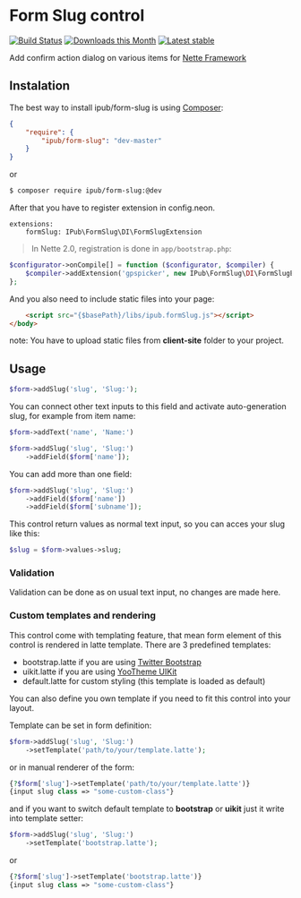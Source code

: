 # Form Slug control

[![Build Status](https://travis-ci.org/iPublikuj/form-slug.svg?branch=master)](https://travis-ci.org/iPublikuj/form-slug)
[![Downloads this Month](https://img.shields.io/packagist/dm/kdyby/forms-replicator.svg)](https://packagist.org/packages/kdyby/forms-replicator)
[![Latest stable](https://img.shields.io/packagist/v/kdyby/forms-replicator.svg)](https://packagist.org/packages/kdyby/forms-replicator)

Add confirm action dialog on various items for [Nette Framework](http://nette.org/)

## Instalation

The best way to install ipub/form-slug is using  [Composer](http://getcomposer.org/):

```json
{
	"require": {
		"ipub/form-slug": "dev-master"
	}
}
```

or

```sh
$ composer require ipub/form-slug:@dev
```

After that you have to register extension in config.neon.

```neon
extensions:
	formSlug: IPub\FormSlug\DI\FormSlugExtension
```

> In Nette 2.0, registration is done in `app/bootstrap.php`:
```php
$configurator->onCompile[] = function ($configurator, $compiler) {
	$compiler->addExtension('gpspicker', new IPub\FormSlug\DI\FormSlugExtension);
};
```

And you also need to include static files into your page:

```html
	<script src="{$basePath}/libs/ipub.formSlug.js"></script>
</body>
```

note: You have to upload static files from **client-site** folder to your project.

## Usage

```php
$form->addSlug('slug', 'Slug:');
```

You can connect other text inputs to this field and activate auto-generation slug, for example from item name:

```php
$form->addText('name', 'Name:')

$form->addSlug('slug', 'Slug:')
	->addField($form['name']);
```

You can add more than one field:

```php
$form->addSlug('slug', 'Slug:')
	->addField($form['name'])
	->addField($form['subname']);
```

This control return values as normal text input, so you can acces your slug like this:

```php
$slug = $form->values->slug;
```

### Validation

Validation can be done as on usual text input, no changes are made here.

### Custom templates and rendering

This control come with templating feature, that mean form element of this control is rendered in latte template. There are 3 predefined templates:

* bootstrap.latte if you are using [Twitter Bootstrap](http://getbootstrap.com/)
* uikit.latte if you are using [YooTheme UIKit](http://getuikit.com/)
* default.latte for custom styling (this template is loaded as default)

You can also define you own template if you need to fit this control into your layout.

Template can be set in form definition:

```php
$form->addSlug('slug', 'Slug:')
	->setTemplate('path/to/your/template.latte');
```

or in manual renderer of the form:

```php
{?$form['slug']->setTemplate('path/to/your/template.latte')}
{input slug class => "some-custom-class"}
```

and if you want to switch default template to **bootstrap** or **uikit** just it write into template setter:

```php
$form->addSlug('slug', 'Slug:')
	->setTemplate('bootstrap.latte');
```

or

```php
{?$form['slug']->setTemplate('bootstrap.latte')}
{input slug class => "some-custom-class"}
```
